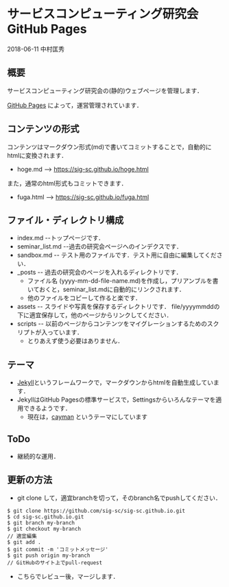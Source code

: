 # サービスコンピューティング研究会 GitHub Pages
2018-06-11 中村匡秀

## 概要

サービスコンピューティング研究会の(静的)ウェブページを管理します．

[GitHub Pages](https://pages.github.com/) によって，運営管理されています．

## コンテンツの形式
コンテンツはマークダウン形式(md)で書いてコミットすることで，自動的にhtmlに変換されます．
- hoge.md --> https://sig-sc.github.io/hoge.html

また，通常のhtml形式もコミットできます．
- fuga.html --> https://sig-sc.github.io/fuga.html

## ファイル・ディレクトリ構成
- index.md  --トップページです．
- seminar_list.md  --過去の研究会ページへのインデクスです．
- sandbox.md -- テスト用のファイルです．テスト用に自由に編集してください．
- _posts -- 過去の研究会のページを入れるディレクトリです．
  - ファイル名 (yyyy-mm-dd-file-name.md)を作成し，プリアンブルを書いておくと，seminar_list.mdに自動的にリンクされます．
  - 他のファイルをコピーして作ると楽です．
- assets -- スライドや写真を保存するディレクトリです．
  file/yyyymmddの下に適宜保存して，他のページからリンクしてください．
- scripts -- 以前のページからコンテンツをマイグレーションするためのスクリプトが入っています．
  - とりあえず使う必要はありません．

## テーマ
- [Jekyll](https://jekyllrb.com/)というフレームワークで，マークダウンからhtmlを自動生成しています．
- JekyllはGitHub Pagesの標準サービスで，Settingsからいろんなテーマを適用できるようです．
  - 現在は，[cayman](https://github.com/pages-themes/cayman) というテーマにしています

## ToDo
- 継続的な運用．

## 更新の方法
- git clone して，適宜branchを切って，そのbranch名でpushしてください．

```
$ git clone https://github.com/sig-sc/sig-sc.github.io.git
$ cd sig-sc.github.io.git
$ git branch my-branch
$ git checkout my-branch
// 適宜編集
$ git add .
$ git commit -m 'コミットメッセージ'
$ git push origin my-branch
// GitHubのサイト上でpull-request 
```

- こちらでレビュー後，マージします．